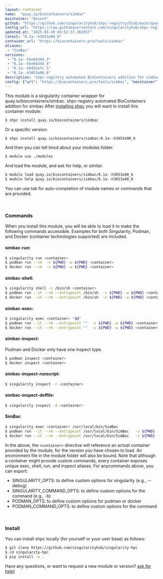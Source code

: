 ```yaml
---
layout: container
name:  "quay.io/biocontainers/simbac"
maintainer: "@vsoch"
github: "https://github.com/singularityhub/shpc-registry/blob/main/quay.io/biocontainers/simbac/container.yaml"
config_url: "https://raw.githubusercontent.com/singularityhub/shpc-registry/main/quay.io/biocontainers/simbac/container.yaml"
updated_at: "2025-03-30 03:52:37.362957"
latest: "0.1a--h3053a90_6"
container_url: "https://biocontainers.pro/tools/simbac"
aliases:
 - "SimBac"
versions:
 - "0.1a--h5e66344_3"
 - "0.1a--h5e66344_4"
 - "0.1a--h0432e7c_5"
 - "0.1a--h3053a90_6"
description: "shpc-registry automated BioContainers addition for simbac"
config: {"url": "https://biocontainers.pro/tools/simbac", "maintainer": "@vsoch", "description": "shpc-registry automated BioContainers addition for simbac", "latest": {"0.1a--h3053a90_6": "sha256:ef4456004d8327014f34c4d31f86064aa0b41ea7ffd3646649b9272819c655ac"}, "tags": {"0.1a--h5e66344_3": "sha256:b8974e0721471901c6e3fc5c15469e98196c33ef7fa55e885abd6b65d5800f2b", "0.1a--h5e66344_4": "sha256:99bbd37117fdaef056509ef502008fceb765480f23e82fff295bea7cbd0fca8b", "0.1a--h0432e7c_5": "sha256:a8f002174c77cc113fc026cb2d9b01866546d6e7123cc3bb2848be0db02daa16", "0.1a--h3053a90_6": "sha256:ef4456004d8327014f34c4d31f86064aa0b41ea7ffd3646649b9272819c655ac"}, "docker": "quay.io/biocontainers/simbac", "aliases": {"SimBac": "/usr/local/bin/SimBac"}}
---
```


This module is a singularity container wrapper for quay.io/biocontainers/simbac.
shpc-registry automated BioContainers addition for simbac
After [installing shpc](#install) you will want to install this container module:


```bash
$ shpc install quay.io/biocontainers/simbac
```

Or a specific version:

```bash
$ shpc install quay.io/biocontainers/simbac:0.1a--h3053a90_6
```

And then you can tell lmod about your modules folder:

```bash
$ module use ./modules
```

And load the module, and ask for help, or similar.

```bash
$ module load quay.io/biocontainers/simbac/0.1a--h3053a90_6
$ module help quay.io/biocontainers/simbac/0.1a--h3053a90_6
```

You can use tab for auto-completion of module names or commands that are provided.

<br>

### Commands

When you install this module, you will be able to load it to make the following commands accessible.
Examples for both Singularity, Podman, and Docker (container technologies supported) are included.

#### simbac-run:

```bash
$ singularity run <container>
$ podman run --rm  -v ${PWD} -w ${PWD} <container>
$ docker run --rm  -v ${PWD} -w ${PWD} <container>
```

#### simbac-shell:

```bash
$ singularity shell -s /bin/sh <container>
$ podman run --it --rm --entrypoint /bin/sh  -v ${PWD} -w ${PWD} <container>
$ docker run --it --rm --entrypoint /bin/sh  -v ${PWD} -w ${PWD} <container>
```

#### simbac-exec:

```bash
$ singularity exec <container> "$@"
$ podman run --it --rm --entrypoint ""  -v ${PWD} -w ${PWD} <container> "$@"
$ docker run --it --rm --entrypoint ""  -v ${PWD} -w ${PWD} <container> "$@"
```

#### simbac-inspect:

Podman and Docker only have one inspect type.

```bash
$ podman inspect <container>
$ docker inspect <container>
```

#### simbac-inspect-runscript:

```bash
$ singularity inspect -r <container>
```

#### simbac-inspect-deffile:

```bash
$ singularity inspect -d <container>
```


#### SimBac

```bash
$ singularity exec <container> /usr/local/bin/SimBac
$ podman run --it --rm --entrypoint /usr/local/bin/SimBac   -v ${PWD} -w ${PWD} <container> -c " $@"
$ docker run --it --rm --entrypoint /usr/local/bin/SimBac   -v ${PWD} -w ${PWD} <container> -c " $@"
```



In the above, the `<container>` directive will reference an actual container provided
by the module, for the version you have chosen to load. An environment file in the
module folder will also be bound. Note that although a container
might provide custom commands, every container exposes unique exec, shell, run, and
inspect aliases. For anycommands above, you can export:

 - SINGULARITY_OPTS: to define custom options for singularity (e.g., --debug)
 - SINGULARITY_COMMAND_OPTS: to define custom options for the command (e.g., -b)
 - PODMAN_OPTS: to define custom options for podman or docker
 - PODMAN_COMMAND_OPTS: to define custom options for the command

<br>

### Install

You can install shpc locally (for yourself or your user base) as follows:

```bash
$ git clone https://github.com/singularityhub/singularity-hpc
$ cd singularity-hpc
$ pip install -e .
```

Have any questions, or want to request a new module or version? [ask for help!](https://github.com/singularityhub/singularity-hpc/issues)